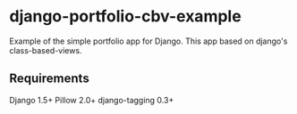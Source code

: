 # django-portfolio-cbv-example

Example of the simple portfolio app for Django. This app based on django's class-based-views.

## Requirements

Django 1.5+
Pillow 2.0+
django-tagging 0.3+
 
